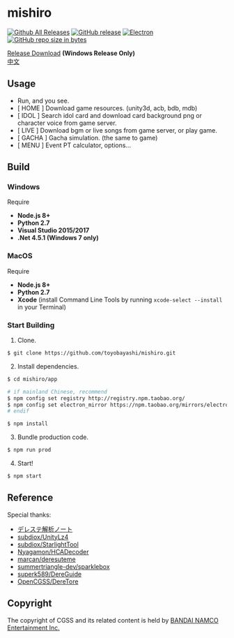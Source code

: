 # mishiro
[![Github All Releases](https://img.shields.io/github/downloads/toyobayashi/mishiro/total.svg)](https://github.com/toyobayashi/mishiro/releases)
[![GitHub release](https://img.shields.io/github/release/toyobayashi/mishiro.svg)](https://github.com/toyobayashi/mishiro/releases)
[![Electron](https://img.shields.io/badge/dynamic/json.svg?label=electron&url=https%3A%2F%2Fraw.githubusercontent.com%2Ftoyobayashi%2Fmishiro%2Fmaster%2Fapp%2Fpackage.json&query=%24.devDependencies.electron&colorB=9feaf9)](https://electronjs.org/)
[![GitHub repo size in bytes](https://img.shields.io/github/repo-size/toyobayashi/mishiro.svg)](https://github.com/toyobayashi/mishiro/archive/master.zip)
<!-- [![Vue](https://img.shields.io/badge/dynamic/json.svg?label=vue&url=https%3A%2F%2Fraw.githubusercontent.com%2Ftoyobayashi%2Fmishiro%2Fmaster%2Fapp%2Fpackage.json&query=%24.dependencies.vue&colorB=41b883)](https://vuejs.org/)
[![Webpack](https://img.shields.io/badge/dynamic/json.svg?label=webpack&url=https%3A%2F%2Fraw.githubusercontent.com%2Ftoyobayashi%2Fmishiro%2Fmaster%2Fapp%2Fpackage.json&query=%24.devDependencies.webpack&colorB=55a7dd)](https://webpack.js.org/) -->


[Release Download](https://github.com/toyobayashi/mishiro/releases) __(Windows Release Only)__  
[中文](https://github.com/toyobayashi/mishiro/blob/master/README_CN.md)


## Usage

* Run, and you see.
* [ HOME ] Download game resources. (unity3d, acb, bdb, mdb)
* [ IDOL ] Search idol card and download card background png or character voice from game server.
* [ LIVE ] Download bgm or live songs from game server, or play game.
* [ GACHA ] Gacha simulation. (the same to game)
* [ MENU ] Event PT calculator, options...

<!-- * [ IDOL ] Search idol card and download card background png from [starlight.kirara.ca](https://starlight.kirara.ca/) or character voice from game server. -->

## Build

### Windows
Require 
* __Node.js 8+__
* __Python 2.7__
* __Visual Studio 2015/2017__
* __.Net 4.5.1 (Windows 7 only)__  
### MacOS
Require 
* __Node.js 8+__
* __Python 2.7__
* __Xcode__ (install Command Line Tools by running ```xcode-select --install``` in your Terminal)

### Start Building
1. Clone.  
``` bash 
$ git clone https://github.com/toyobayashi/mishiro.git
```
2. Install dependencies. 
``` bash
$ cd mishiro/app

# if mainland Chinese, recommend
$ npm config set registry http://registry.npm.taobao.org/
$ npm config set electron_mirror https://npm.taobao.org/mirrors/electron/
# endif

$ npm install
```
3. Bundle production code.  
``` bash
$ npm run prod
```
4. Start!  
``` bash
$ npm start
```

## Reference
Special thanks:   
* [デレステ解析ノート](https://subdiox.github.io/deresute/)
* [subdiox/UnityLz4](https://github.com/subdiox/UnityLz4)
* [subdiox/StarlightTool](https://github.com/subdiox/StarlightTool)
* [Nyagamon/HCADecoder](https://github.com/Nyagamon/HCADecoder)
* [marcan/deresuteme](https://github.com/marcan/deresuteme)
* [summertriangle-dev/sparklebox](https://github.com/summertriangle-dev/sparklebox)
* [superk589/DereGuide](https://github.com/superk589/DereGuide)
* [OpenCGSS/DereTore](https://github.com/OpenCGSS/DereTore)


## Copyright
The copyright of CGSS and its related content is held by [BANDAI NAMCO Entertainment Inc.](https://bandainamcoent.co.jp/)  
